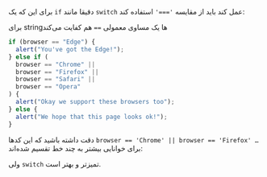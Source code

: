 برای این که یک `if` دقیقا مانند `switch` عمل کند باید از مقایسه `'==='` استفاده کند:

برای stringها یک مساوی معمولی `==` هم کفایت می‌کند

```js no-beautify
if (browser == "Edge") {
  alert("You've got the Edge!");
} else if (
  browser == "Chrome" ||
  browser == "Firefox" ||
  browser == "Safari" ||
  browser == "Opera"
) {
  alert("Okay we support these browsers too");
} else {
  alert("We hope that this page looks ok!");
}
```

دقت داشته باشید که این کدها `browser == 'Chrome' || browser == 'Firefox' …` برای خوانایی بیشتر به چند خط تقسیم شده‌اند:

ولی `switch` تمیزتر و بهتر است.
